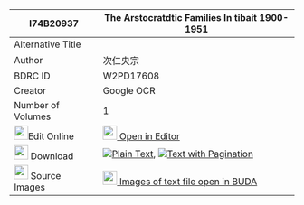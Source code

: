 |I74B20937|The Arstocratdtic Families In tibait 1900-1951 
| --- | --- 
|Alternative Title |
|Author| 次仁央宗
|BDRC ID | W2PD17608
|Creator | Google OCR
|Number of Volumes| 1
|<img width="25" src="https://img.icons8.com/color/25/000000/edit-property.png">Edit Online| [<img width="25" src="https://avatars.githubusercontent.com/u/45091458?s=200&v=4"> Open in Editor](http://editor.openpecha.org/I74B20937)
|<img width="25" src="https://img.icons8.com/fluent/48/000000/download-2.png"/>  Download | [![](https://img.icons8.com/color/20/000000/txt.png)Plain Text](https://github.com/Openpecha/I74B20937/releases/download/v2/The_Arstocratdtic_Families_In__plain_I74B20937.zip), [![](https://img.icons8.com/color/20/000000/txt.png)Text with Pagination](https://github.com/Openpecha/I74B20937/releases/download/v2/The_Arstocratdtic_Families_In__pages_I74B20937.zip)
|<img width="25" src="https://img.icons8.com/plasticine/100/000000/pictures-folder.png"/>  Source Images | [<img width="25" src="https://library.bdrc.io/icons/BUDA-small.svg"> Images of text file open in BUDA](https://library.bdrc.io/show/bdr:W2PD17608)